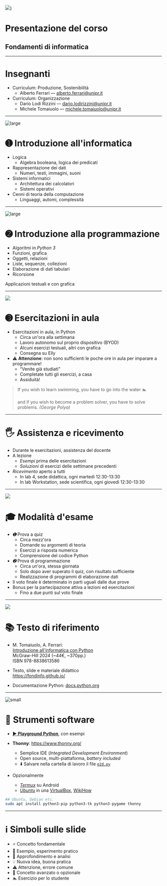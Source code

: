 ![](https://fondinfo.github.io/images/games/waving-hand.svg))
# Presentazione del corso
## Fondamenti di informatica

---

# Insegnanti

- Curriculum: Produzione, Sostenibilità
    - Alberto Ferrari — <alberto.ferrari@unipr.it>
- Curriculum: Organizzazione
    - Dario Lodi Rizzini — <dario.lodirizzini@unipr.it>
    - Michele Tomaiuolo — <michele.tomaiuolo@unipr.it>

---

![large](https://fondinfo.github.io/images/sys/globe.jpg)
# ➊ Introduzione all'informatica

- Logica
    - Algebra booleana, logica dei predicati
- Rappresentazione dei dati
    - Numeri, testi, immagini, suoni
- Sistemi informatici
    - Architettura dei calcolatori
    - Sistemi operativi
- Cenni di teoria della computazione
    - Linguaggi, automi, complessità

---

![large](https://fondinfo.github.io/images/misc/space-invaders-school.png)
# ➋ Introduzione alla programmazione

- Algoritmi in *Python 3*
- Funzioni, grafica
- Oggetti, relazioni
- Liste, sequenze, collezioni
- Elaborazione di dati tabulari
- Ricorsione

>

Applicazioni testuali e con grafica

---

![](https://fondinfo.github.io/images/dev/geek-girl.svg)
# ➌ Esercitazioni in aula

- Esercitazioni in aula, in Python
    - Circa un'ora alla settimana
    - Lavoro autonomo sul proprio dispositivo (BYOD)
    - Alcuni esercizi testuali, altri con grafica
    - Consegna su Elly
- ⚠️ **Attenzione**: non sono sufficienti le poche ore in aula per imparare a programmare!
    - “Venite già studiati”
    - Completate tutti gli esercizi, a casa
    - Assiduità!

> If you wish to learn swimming, you have to go into the water 🏊 <br> <br> and if you wish to become a problem solver, you have to solve problems. *(George Polya)*

---

# 🖐️ Assistenza e ricevimento

- Durante le esercitazioni, assistenza del docente
- A lezione
    - *Esempi* prima delle esercitazioni
    - *Soluzioni* di esercizi delle settimane precedenti
- *Ricevimento* aperto a tutti
    - In lab 4, sede didattica, ogni martedì 12:30-13:30
    - In lab Workstation, sede scientifica, ogni giovedì 12:30-13:30

---

![](https://fondinfo.github.io/images/misc/quiz.png)
# 🎓 Modalità d'esame

- *➊* Prova a quiz
    - Circa mezz'ora
    - Domande su argomenti di teoria
    - Esercizi a risposta numerica
    - Comprensione del codice Python
- *➋* Prova di programmazione
    - Circa un'ora, stessa giornata
    - Solo dopo aver superato il quiz, con risultato sufficiente
    - Realizzazione di programmi di elaborazione dati
- Il voto finale è determinato in parti uguali dalle due prove
- Bonus per la partecipazione attiva a lezioni ed esercitazioni
    - Fino a due punti sul voto finale

---

![](https://fondinfo.github.io/images/algo/fondinfo-book.jpg)
# 📚 Testo di riferimento

- M. Tomaiuolo, A. Ferrari: <br> [Introduzione all'informatica con Python](https://www.mheducation.it/9788838613586) <br> McGraw-Hill 2024 (~44€, ~370pp.) <br> ISBN 978-8838613586

- Testo, slide e materiale didattico <br> <https://fondinfo.github.io/>

- Documentazione Python: [docs.python.org](https://docs.python.org/3/)

---

![small](https://fondinfo.github.io/images/dev/python-logo.svg)
# 💾 Strumenti software

- **[▶️ Playground Python](https://fondinfo.github.io/play)**, con esempi

- **Thonny**: <https://www.thonny.org/>
    - Semplice IDE (*Integrated Development Environment*)
    - Open source, multi-piattaforma, *battery included*
    - ⬇️ Salvare nella cartella di lavoro il file [`g2d.py`](https://github.com/fondinfo/fondinfo/blob/master/g2d.py)

- Opzionalmente
    - [*Termux*](https://fondinfo.github.io/termux/) su Android
    - [*Ubuntu*](http://releases.ubuntu.com/24.04/) in una [VirtualBox](https://www.virtualbox.org/wiki/Downloads), [WikiHow](https://www.wikihow.com/Install-Ubuntu-on-VirtualBox)

``` sh
## Ubuntu, Debian etc.
sudo apt install python3-pip python3-tk python3-pygame thonny
```

---

# ℹ️ Simboli sulle slide

- ⭐️ Concetto fondamentale
- 🧪 Esempio, esperimento pratico
- 🔬 Approfondimento e analisi
- 💡️ Nuova idea, buona pratica
- ⚠️ Attenzione, errore comune
- 🥷 Concetto avanzato o opzionale
- 🏊️ Esercizio per lo studente
